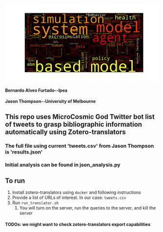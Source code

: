![ABMs](image.png)

#### Bernardo Alves Furtado--Ipea
#### Jason Thompson--University of Melbourne

## This repo uses MicroCosmic God Twitter bot list of tweets to grasp bibliographic information automatically using Zotero-translators

### The full file using current 'tweets.csv' from Jason Thompson is 'results.json'

### Initial analysis can be found in json_analysis.py

## To run

1. Install zotero-translators using `docker` and following instructions
2. Provide a list of URLs of interest. In our case: `tweets.csv`
3. Run `run_translator.sh`
   1. You will turn on the server, run the queries to the server, and kill the server

#### TODOs: we might want to check zotero-translators export capabilities
